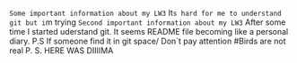 ```Some important information about my LW3```
It`s hard for me to understand git but i`m trying
```Second important information about my LW3```
After some time I started uderstand git. It seems README file becoming like a personal diary. 
P.S If someone find it in git space/ Don`t pay attention
#Birds are not real
P. S. HERE WAS DIIIIMA
